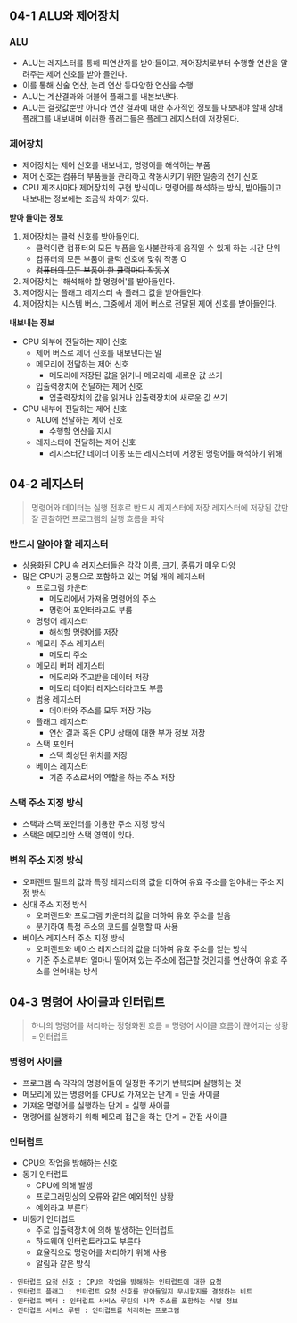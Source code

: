 ## 04-1 ALU와 제어장치
### ALU
- ALU는 레지스터를 통해 피연산자를 받아들이고, 제어장치로부터 수행할 연산을 알려주는 제어 신호를 받아 들인다.
- 이를 통해 산술 연산, 논리 연산 등다양한 연산을 수행
- ALU는 계산결과와 더불어 플래그를 내본보낸다.
- ALU는 결괏값뿐만 아니라 연산 결과에 대한 추가적인 정보를 내보내야 할때 상태 플래그를 내보내며 이러한 플래그들은 플레그 레지스터에 저장된다.

### 제어장치
- 제어장치는 제어 신호를 내보내고, 명령어를 해석하는 부품
- 제어 신호는 컴퓨터 부품들을 관리하고 작동시키기 위한 일종의 전기 신호
- CPU 제조사마다 제어장치의 구현 방식이나 명령어를 해석하는 방식, 받아들이고 내보내는 정보에는 조금씩 차이가 있다.

**받아 들이는 정보**
1. 제어장치는 클럭 신호를 받아들인다.
	- 클럭이란 컴퓨터의 모든 부품을 일사불란하게 움직일 수 있게 하는 시간 단위
	- 컴퓨터의 모든 부품이 클럭 신호에 맞춰 작동 O
	- ~~컴퓨터의 모든 부품이 한 클럭마다 작동 X~~
2. 제어장치는 '해석해야 할 명령어'를 받아들인다.
3. 제어장치는 플래그 레지스터 속 플래그 값을 받아들인다.
4. 제어장치는 시스템 버스, 그중에서 제어 버스로 전달된 제어 신호를 받아들인다.

**내보내는 정보**
- CPU 외부에 전달하는 제어 신호
	- 제어 버스로 제어 신호를 내보낸다는 말
	- 메모리에 전달하는 제어 신호
		- 메모리에 저장된 값을 읽거나 메모리에 새로운 값 쓰기
	- 입출력장치에 전달하는 제어 신호
		- 입출력장치의 값을 읽거나 입출력장치에 새로운 값 쓰기
- CPU 내부에 전달하는 제어 신호
	- ALU에 전달하는 제어 신호
		- 수행할 연산을 지시
	- 레지스터에 전달하는 제어 신호
		- 레지스터간 데이터 이동 또는 레지스터에 저장된 명령어를 해석하기 위해

## 04-2 레지스터
> 명령어와 데이터는 실행 전후로 반드시 레지스터에 저장
> 레지스터에 저장된 값만 잘 관찰하면 프로그램의 실행 흐름을 파악

### 반드시 알아야 할 레지스터
- 상용화된 CPU 속 레지스터들은 각각 이름, 크기, 종류가 매우 다양
- 많은 CPU가 공통으로 포함하고 있는 여덟 개의 레지스터
	- 프로그램 카운터
		- 메모리에서 가져올 명령어의 주소
		- 명령어 포인터라고도 부름
	- 명령어 레지스터
		- 해석할 명령어를 저장
	- 메모리 주소 레지스터
		- 메모리 주소
	- 메모리 버퍼 레지스터
		- 메모리와 주고받을 데이터 저장
		- 메모리 데이터 레지스터라고도 부름
	- 범용 레지스터
		- 데이터와 주소를 모두 저장 가능
	- 플래그 레지스터
		- 연산 결과 혹은 CPU 상태에 대한 부가 정보 저장
	- 스택 포인터
		- 스택 최상단 위치를 저장
	- 베이스 레지스터
		- 기준 주소로서의 역할을 하는 주소 저장

### 스택 주소 지정 방식
- 스택과 스택 포인터를 이용한 주소 지정 방식
- 스택은 메모리안 스택 영역이 있다.

### 변위 주소 지정 방식
- 오퍼랜드 필드의 값과 특정 레지스터의 값을 더하여 유효 주소를 얻어내는 주소 지정 방식
- 상대 주소 지정 방식
	- 오퍼랜드와 프로그램 카운터의 값을 더하여 유호 주소를 얻음
	- 분기하여 특정 주소의 코드를 실행할 때 사용
- 베이스 레지스터 주소 지정 방식
	- 오퍼랜드와 베이스 레지스터의 값을 더하여 유효 주소를 얻는 방식
	- 기준 주소로부터 얼마나 떨어져 있는 주소에 접근할 것인지를 연산하여 유효 주소를 얻어내는 방식

## 04-3 명령어 사이클과 인터럽트
> 하나의 명령어를 처리하는 정형화된 흐름 = 명령어 사이클
> 흐름이 끊어지는 상황 = 인터럽트

### 명령어 사이클
- 프로그램 속 각각의 명령어들이 일정한 주기가 반복되며 실행하는 것
- 메모리에 있는 명령어를 CPU로 가져오는 단계 = 인출 사이클
- 가져온 명령어를 실행하는 단계 = 실행 사이클
- 명령어를 실행하기 위해 메모리 접근을 하는 단계 = 간접 사이클

### 인터럽트
- CPU의 작업을 방해하는 신호
- 동기 인터럽트
	- CPU에 의해 발생
	- 프로그래밍상의 오류와 같은 예외적인 상황
	- 예외라고 부른다
- 비동기 인터럽트
	- 주로 입출력장치에 의해 발생하는 인터럽트
	- 하드웨어 인터럽트라고도 부른다
	- 효율적으로 명령어를 처리하기 위해 사용
	- 알림과 같은 방식
```
- 인터럽트 요청 신호 : CPU의 작업을 방해하는 인터럽트에 대한 요청
- 인터럽트 플래그 : 인터럽트 요청 신호를 받아들일지 무시할지를 결정하는 비트
- 인터럽트 벡터 : 인터럽트 서비스 루틴의 시작 주소를 포함하는 식별 정보
- 인터럽트 서비스 루틴 : 인터럽트를 처리하는 프로그램
```